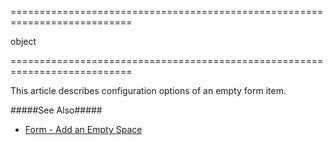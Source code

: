 <!--**
/*-------------------------------------------
    Auto-generated file. Do not modify.
-------------------------------------------

**-->
===========================================================================
<!--type-->object<!--/type-->
===========================================================================

<!--shortDescription-->
This article describes configuration options of an empty form item.
<!--/shortDescription-->

<!--fullDescription-->
#####See Also#####
- [Form - Add an Empty Space](/Documentation/Guide/Widgets/Form/Organize_Simple_Items/Add_an_Empty_Space/)
<!--/fullDescription-->